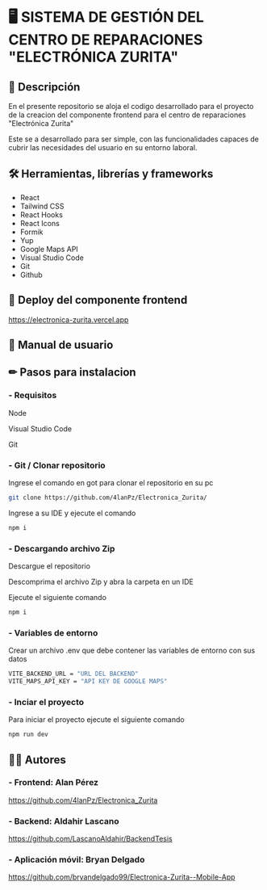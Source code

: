 # 🖥 SISTEMA DE GESTIÓN DEL CENTRO DE REPARACIONES "ELECTRÓNICA ZURITA"

## 📄 Descripción
En el presente repositorio se aloja el codigo desarrollado para el proyecto de la creacion del componente frontend para el centro de reparaciones "Electrónica Zurita"


Este se a desarrollado para ser simple, con las funcionalidades capaces de cubrir las necesidades del usuario en su entorno laboral.

## 🛠 Herramientas, librerías y frameworks
- React
- Tailwind CSS
- React Hooks
- React Icons
- Formik
- Yup
- Google Maps API
- Visual Studio Code
- Git
- Github

## 📌 Deploy del componente frontend
https://electronica-zurita.vercel.app

## 📖 Manual de usuario



## ✏ Pasos para instalacion
### - Requisitos 
Node

Visual Studio Code

Git


### - Git / Clonar repositorio
Ingrese el comando en got para clonar el repositorio en su pc
```bash
git clone https://github.com/4lanPz/Electronica_Zurita/
```
Ingrese a su IDE y ejecute el comando
```bash
npm i
```

### - Descargando archivo Zip
Descargue el repositorio


Descomprima el archivo Zip y abra la carpeta en un IDE 


Ejecute el siguiente comando
```bash
npm i
```
### - Variables de entorno

Crear un archivo .env que debe contener las variables de entorno con sus datos
```bash
VITE_BACKEND_URL = "URL DEL BACKEND"
VITE_MAPS_API_KEY = "API KEY DE GOOGLE MAPS"
```
### - Inciar el proyecto
Para iniciar el proyecto ejecute el siguiente comando
```bash
npm run dev
```
## 👨‍🎓 Autores
### - Frontend:  Alan Pérez 
https://github.com/4lanPz/Electronica_Zurita
### - Backend: Aldahir Lascano
https://github.com/LascanoAldahir/BackendTesis
### - Aplicación móvil: Bryan Delgado
https://github.com/bryandelgado99/Electronica-Zurita--Mobile-App
